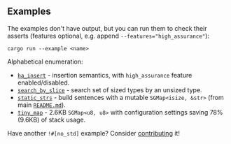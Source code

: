 ## Examples

The examples don't have output, but you can run them to check their asserts (features optional, e.g. append `--features="high_assurance"`):

```
cargo run --example <name>
```

Alphabetical enumeration:

* [`ha_insert`](./ha_insert.rs) - insertion semantics, with `high_assurance` feature enabled/disabled.
* [`search_by_slice`](./search_by_slice.rs) - search set of sized types by an unsized type.
* [`static_strs`](./static_strs.rs) - build sentences with a mutable `SGMap<isize, &str>` (from main [`README.md`](../README.md)).
* [`tiny_map`](./tiny_map.rs) - 2.6KB `SGMap<u8, u8>` with configuration settings saving 78% (9.6KB) of stack usage.

Have another `!#[no_std]` example?
Consider [contributing](https://github.com/tnballo/scapegoat/pulls) it!